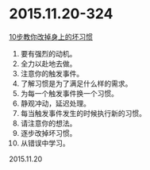 2015.11.20-324
==============
[10步教你改掉身上的坏习惯](http://mp.weixin.qq.com/s?__biz=MjM5NjY5NTM0MQ==&mid=400746457&idx=1&sn=8a6727e13c2d00ac34e4ab8443c0c541&scene=1&srcid=1123cFVhs7SnVq2uBj4kWlI2#rd)

1. 要有强烈的动机。
2. 全力以赴地去做。
3. 注意你的触发事件。
4. 了解习惯是为了满足什么样的需求。
5. 为每一个触发事件换一个习惯。
6. 静观冲动，延迟处理。
7. 每当触发事件发生的时候执行新的习惯。
8. 请注意你的想法。
9. 逐步改掉坏习惯。
10. 从错误中学习。

2015.11.20